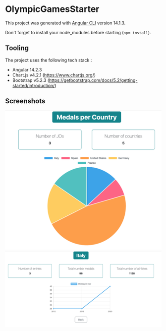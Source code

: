 # OlympicGamesStarter

This project was generated with [Angular CLI](https://github.com/angular/angular-cli) version 14.1.3.

Don't forget to install your node_modules before starting (`npm install`).

## Tooling
The project uses the following tech stack : 
- Angular 14.2.3
- Chart.js v4.2.1 (https://www.chartjs.org/)
- Bootstrap v5.2.3 (https://getbootstrap.com/docs/5.2/getting-started/introduction/)

## Screenshots
![Dashboard](./src/assets/images/dashboard.png)
![Detail per country](./src/assets/images/country-detail.png)
